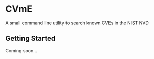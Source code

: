 # CVmE

A small command line utility to search known CVEs in the NIST NVD

## Getting Started

Coming soon...
